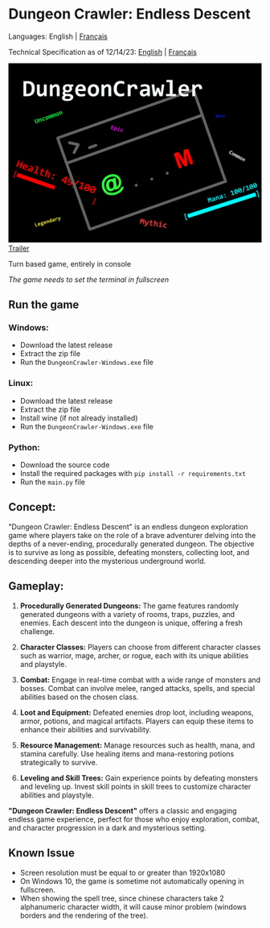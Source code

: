 # **Dungeon Crawler: Endless Descent**

Languages: English | [Français](./infoFr.md)

Technical Specification as of 12/14/23: [English](./technicalSpecification.md) | [Français](./cahierDesCharges.md)

![poster](dc_poster.png)
[Trailer](https://youtu.be/xloDiqyYOFg)

Turn based game, entirely in console

*The game needs to set the terminal in fullscreen*

## **Run the game**
### Windows: 
-   Download the latest release
-   Extract the zip file
-   Run the `DungeonCrawler-Windows.exe` file

### Linux:
-   Download the latest release
-   Extract the zip file
-   Install wine (if not already installed)
-   Run the `DungeonCrawler-Windows.exe` file

### Python:
-   Download the source code
-   Install the required packages with `pip install -r requirements.txt`
-   Run the `main.py` file

## **Concept:**

"Dungeon Crawler: Endless Descent" is an endless dungeon exploration game where players take on the role of a brave adventurer delving into the depths of a never-ending, procedurally generated dungeon. The objective is to survive as long as possible, defeating monsters, collecting loot, and descending deeper into the mysterious underground world.

## **Gameplay:**

1. **Procedurally Generated Dungeons:** The game features randomly generated dungeons with a variety of rooms, traps, puzzles, and enemies. Each descent into the dungeon is unique, offering a fresh challenge.

2. **Character Classes:** Players can choose from different character classes such as warrior, mage, archer, or rogue, each with its unique abilities and playstyle.

3. **Combat:** Engage in real-time combat with a wide range of monsters and bosses. Combat can involve melee, ranged attacks, spells, and special abilities based on the chosen class.

4. **Loot and Equipment:** Defeated enemies drop loot, including weapons, armor, potions, and magical artifacts. Players can equip these items to enhance their abilities and survivability.

5. **Resource Management:** Manage resources such as health, mana, and stamina carefully. Use healing items and mana-restoring potions strategically to survive.

6. **Leveling and Skill Trees:** Gain experience points by defeating monsters and leveling up. Invest skill points in skill trees to customize character abilities and playstyle.

**"Dungeon Crawler: Endless Descent"** offers a classic and engaging endless game experience, perfect for those who enjoy exploration, combat, and character progression in a dark and mysterious setting.

## Known Issue
-   Screen resolution must be equal to or greater than 1920x1080
-   On Windows 10, the game is sometime not automatically opening in fullscreen.
-   When showing the spell tree, since chinese characters take 2 alphanumeric character width, it will cause minor problem (windows borders and the rendering of the tree).

